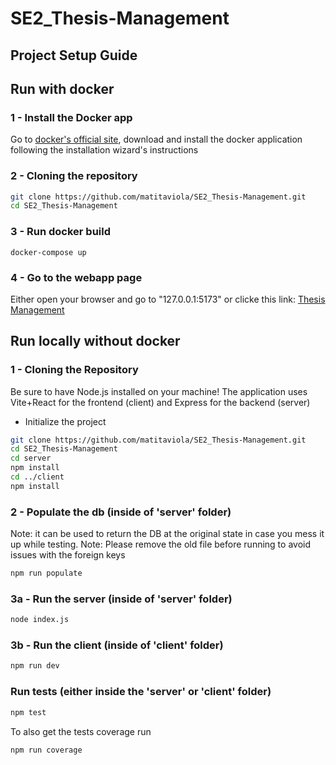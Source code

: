# SE2_Thesis-Management

## Project Setup Guide
## Run with docker
### 1 - Install the Docker app
Go to [docker's official site](www.docker.com), download and install the docker application following the installation wizard's instructions
### 2 - Cloning the repository
```bash
git clone https://github.com/matitaviola/SE2_Thesis-Management.git
cd SE2_Thesis-Management
```
### 3 - Run docker build
```
docker-compose up
```
### 4 - Go to the webapp page
Either open your browser and go to "127.0.0.1:5173" or clicke this link:
[Thesis Management](http://127.0.0.1:5173)

## Run locally without docker
### 1 - Cloning the Repository

Be sure to have Node.js installed on your machine!
The application uses Vite+React for the frontend (client) and Express for the backend (server)
- Initialize the project

```bash
git clone https://github.com/matitaviola/SE2_Thesis-Management.git
cd SE2_Thesis-Management
cd server
npm install
cd ../client
npm install
```
### 2 - Populate the db (inside of 'server' folder)
Note: it can be used to return the DB at the original state in case you mess it up while testing.
Note: Please remove the old file before running to avoid issues with the foreign keys
```bash
npm run populate
```

### 3a - Run the server (inside of 'server' folder)
```bash
node index.js
```
### 3b - Run the client (inside of 'client' folder)
```bash
npm run dev
```
### Run tests (either inside the 'server' or 'client' folder)
```bash
npm test
```
To also get the tests coverage run
```bash
npm run coverage
```